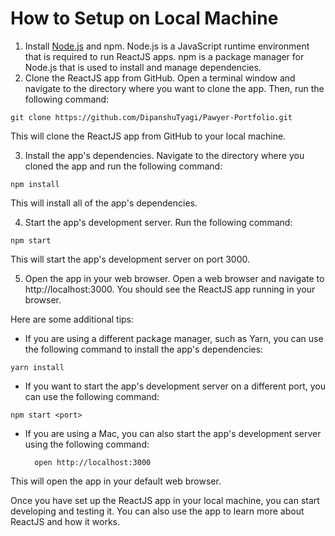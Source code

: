 
# How to Setup on Local Machine

1. Install [Node.js](https://nodejs.org/en/download) and npm. Node.js is a JavaScript runtime environment that is required to run ReactJS apps. npm is a package manager for Node.js that is used to install and manage dependencies.
2. Clone the ReactJS app from GitHub. Open a terminal window and navigate to the directory where you want to clone the app. Then, run the following command:
```
git clone https://github.com/DipanshuTyagi/Pawyer-Portfolio.git
```

This will clone the ReactJS app from GitHub to your local machine.

3. Install the app's dependencies. Navigate to the directory where you cloned the app and run the following command: 
```
npm install

```
This will install all of the app's dependencies.

4. Start the app's development server. Run the following command:
```
npm start

```
This will start the app's development server on port 3000.

5. Open the app in your web browser. Open a web browser and navigate to http://localhost:3000. You should see the ReactJS app running in your browser.

Here are some additional tips:

- If you are using a different package manager, such as Yarn, you can use the following command to install the app's dependencies:
```
yarn install

```
- If you want to start the app's development server on a different port, you can use the following command:
```
npm start <port>
```
- If you are using a Mac, you can also start the app's development server using the following command:
  ```
    open http://localhost:3000 
  ```
This will open the app in your default web browser.

Once you have set up the ReactJS app in your local machine, you can start developing and testing it. You can also use the app to learn more about ReactJS and how it works.
